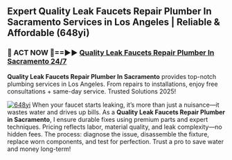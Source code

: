 ## Expert Quality Leak Faucets Repair Plumber In Sacramento Services in Los Angeles | Reliable & Affordable (648yi)  

<h3>🚿 ACT NOW 🌟==►► <a href="https://tinyurl.com/2ne6vx2x" rel="nofollow">Quality Leak Faucets Repair Plumber In Sacramento 24/7</a></h3>

**Quality Leak Faucets Repair Plumber In Sacramento** provides top-notch plumbing services in Los Angeles. From repairs to installations, enjoy free consultations + same-day service. Trusted Solutions 2025!

[![648yi](https://i.imgur.com/4PFF4AK.jpeg)](https://tinyurl.com/2ne6vx2x)
When your faucet starts leaking, it’s more than just a nuisance—it wastes water and drives up bills. As a **Quality Leak Faucets Repair Plumber in Sacramento**, I ensure durable fixes using premium parts and expert techniques. Pricing reflects labor, material quality, and leak complexity—no hidden fees. The process: diagnose the issue, disassemble the fixture, replace worn components, and test for perfection. Trust a pro to save water and money long-term!
